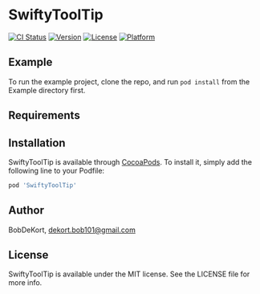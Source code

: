 # SwiftyToolTip

[![CI Status](https://img.shields.io/travis/BobDeKort/SwiftyToolTip.svg?style=flat)](https://travis-ci.org/BobDeKort/SwiftyToolTip)
[![Version](https://img.shields.io/cocoapods/v/SwiftyToolTip.svg?style=flat)](https://cocoapods.org/pods/SwiftyToolTip)
[![License](https://img.shields.io/cocoapods/l/SwiftyToolTip.svg?style=flat)](https://cocoapods.org/pods/SwiftyToolTip)
[![Platform](https://img.shields.io/cocoapods/p/SwiftyToolTip.svg?style=flat)](https://cocoapods.org/pods/SwiftyToolTip)

## Example

To run the example project, clone the repo, and run `pod install` from the Example directory first.

## Requirements

## Installation

SwiftyToolTip is available through [CocoaPods](https://cocoapods.org). To install
it, simply add the following line to your Podfile:

```ruby
pod 'SwiftyToolTip'
```

## Author

BobDeKort, dekort.bob101@gmail.com

## License

SwiftyToolTip is available under the MIT license. See the LICENSE file for more info.
